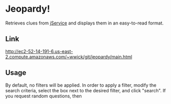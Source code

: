 # Jeopardy!

Retrieves clues from [jService](http://jservice.io) and displays them in an easy-to-read format.

## Link

<http://ec2-52-14-191-6.us-east-2.compute.amazonaws.com/~wwick/git/jeopardy/main.html>

## Usage

By default, no filters will be applied. In order to apply a filter, modify the search criteria, select the box next to the desired filter, and click "search". If you request random questions, then 